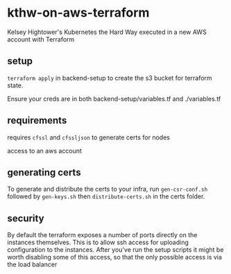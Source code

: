 # kthw-on-aws-terraform
Kelsey Hightower's Kubernetes the Hard Way executed in a new AWS account with Terraform

## setup
`terraform apply` in backend-setup to create the s3 bucket for terraform state.

Ensure your creds are in both backend-setup/variables.tf and ./variables.tf

## requirements
requires `cfssl` and `cfssljson` to generate certs for nodes

access to an aws account

## generating certs

To generate and distribute the certs to your infra, run `gen-csr-conf.sh` followed by `gen-keys.sh` then `distribute-certs.sh` in the certs folder.

## security

By default the terraform exposes a number of ports directly on the instances themselves. This is to allow ssh access for uploading configuration to the instances. After you've run the setup scripts it might be worth disabling some of this access, so that the only possible access is via the load balancer